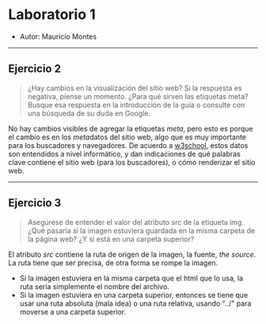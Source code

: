 # Laboratorio 1

- Autor: Mauricio Montes

---

## Ejercicio 2

> ¿Hay cambios en la visualización del sitio web? Si la respuesta es negativa, piense un momento. ¿Para qué sirven las etiquetas meta? Busque esa respuesta en la introducción de la guía o consulte con una búsqueda de su duda en Google.

No hay cambios visibles de agregar la etiquetas *meta*, pero esto es porque el cambio es en los *meta*datos del sitio web, algo que es muy importante para los buscadores y navegadores. De acuerdo a [w3school](https://www.w3schools.com/tags/tag_meta.asp), estos datos son entendidos a nivel informático, y dan indicaciones de qué palabras clave contiene el sitio web (para los buscadores), o cómo renderizar el sitio web.

---

## Ejercicio 3

> Asegúrese de entender el valor del atributo src de la etiqueta img. ¿Qué pasaría si la imagen estuviera guardada en la misma carpeta de la página web? ¿Y si está en una carpeta superior?

El atributo *src* contiene la ruta de origen de la imagen, la fuente, *the source*. La ruta tiene que ser precisa, de otra forma se rompe la imagen. 
- Si la imagen estuviera en la misma carpeta que el html que lo usa, la ruta sería simplemente el nombre del archivo.
- Si la imagen estuviera en una carpeta superior, entonces se tiene que usar una ruta absoluta (mala idea) o una ruta relativa, usando "../" para moverse a una carpeta superior.
